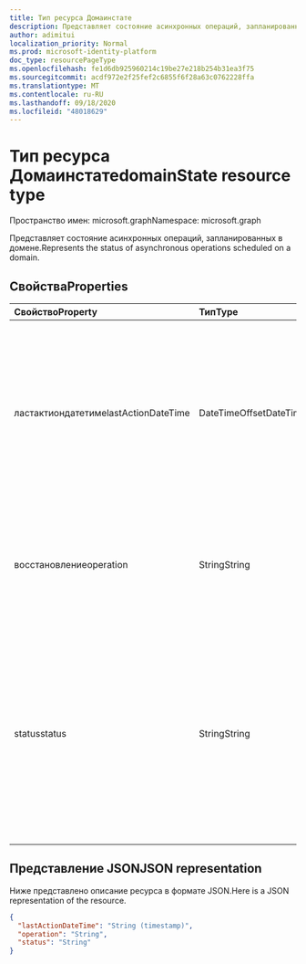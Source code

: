 ```yaml
---
title: Тип ресурса Домаинстате
description: Представляет состояние асинхронных операций, запланированных в домене.
author: adimitui
localization_priority: Normal
ms.prod: microsoft-identity-platform
doc_type: resourcePageType
ms.openlocfilehash: fe1d6db925960214c19be27e218b254b31ea3f75
ms.sourcegitcommit: acdf972e2f25fef2c6855f6f28a63c0762228ffa
ms.translationtype: MT
ms.contentlocale: ru-RU
ms.lasthandoff: 09/18/2020
ms.locfileid: "48018629"
---
```

# <a name="domainstate-resource-type"></a><span data-ttu-id="db1a9-103">Тип ресурса Домаинстате</span><span class="sxs-lookup"><span data-stu-id="db1a9-103">domainState resource type</span></span>

<span data-ttu-id="db1a9-104">Пространство имен: microsoft.graph</span><span class="sxs-lookup"><span data-stu-id="db1a9-104">Namespace: microsoft.graph</span></span>

<span data-ttu-id="db1a9-105">Представляет состояние асинхронных операций, запланированных в домене.</span><span class="sxs-lookup"><span data-stu-id="db1a9-105">Represents the status of asynchronous operations scheduled on a domain.</span></span>

## <a name="properties"></a><span data-ttu-id="db1a9-106">Свойства</span><span class="sxs-lookup"><span data-stu-id="db1a9-106">Properties</span></span>

| <span data-ttu-id="db1a9-107">Свойство</span><span class="sxs-lookup"><span data-stu-id="db1a9-107">Property</span></span>   | <span data-ttu-id="db1a9-108">Тип</span><span class="sxs-lookup"><span data-stu-id="db1a9-108">Type</span></span> | <span data-ttu-id="db1a9-109">Описание</span><span class="sxs-lookup"><span data-stu-id="db1a9-109">Description</span></span> |
|:---------------|:--------|:----------|
| <span data-ttu-id="db1a9-110">ластактиондатетиме</span><span class="sxs-lookup"><span data-stu-id="db1a9-110">lastActionDateTime</span></span> | <span data-ttu-id="db1a9-111">DateTimeOffset</span><span class="sxs-lookup"><span data-stu-id="db1a9-111">DateTimeOffset</span></span> | <span data-ttu-id="db1a9-112">Временная метка времени последнего действия.</span><span class="sxs-lookup"><span data-stu-id="db1a9-112">Timestamp for when the last activity occurred.</span></span> <span data-ttu-id="db1a9-113">Значение обновляется при планировании операции асинхронная задача начинается и после завершения операции.</span><span class="sxs-lookup"><span data-stu-id="db1a9-113">The value is updated when an operation is scheduled, the asynchronous task starts, and when the operation completes.</span></span> |
| <span data-ttu-id="db1a9-114">восстановление</span><span class="sxs-lookup"><span data-stu-id="db1a9-114">operation</span></span> | <span data-ttu-id="db1a9-115">String</span><span class="sxs-lookup"><span data-stu-id="db1a9-115">String</span></span> | <span data-ttu-id="db1a9-116">Тип асинхронной операции.</span><span class="sxs-lookup"><span data-stu-id="db1a9-116">Type of asynchronous operation.</span></span> <span data-ttu-id="db1a9-117">Значения могут быть *форцеделете* или *верификацией*</span><span class="sxs-lookup"><span data-stu-id="db1a9-117">The values can be *ForceDelete* or *Verification*</span></span> |
| <span data-ttu-id="db1a9-118">status</span><span class="sxs-lookup"><span data-stu-id="db1a9-118">status</span></span> | <span data-ttu-id="db1a9-119">String</span><span class="sxs-lookup"><span data-stu-id="db1a9-119">String</span></span> | <span data-ttu-id="db1a9-120">Текущее состояние операции.</span><span class="sxs-lookup"><span data-stu-id="db1a9-120">Current status of the operation.</span></span> <br> <span data-ttu-id="db1a9-121">*Запланированная* операция запланирована, но еще не запущена.</span><span class="sxs-lookup"><span data-stu-id="db1a9-121">*Scheduled* - Operation has been scheduled but has not started.</span></span> <br> <span data-ttu-id="db1a9-122">*Выполнение* — задача запущена и выполняется.</span><span class="sxs-lookup"><span data-stu-id="db1a9-122">*InProgress* - Task has started and is in progress.</span></span> <br> <span data-ttu-id="db1a9-123">*Failed* — не удалось выполнить операцию.</span><span class="sxs-lookup"><span data-stu-id="db1a9-123">*Failed* - Operation has failed.</span></span> |

## <a name="json-representation"></a><span data-ttu-id="db1a9-124">Представление JSON</span><span class="sxs-lookup"><span data-stu-id="db1a9-124">JSON representation</span></span>
<span data-ttu-id="db1a9-125">Ниже представлено описание ресурса в формате JSON.</span><span class="sxs-lookup"><span data-stu-id="db1a9-125">Here is a JSON representation of the resource.</span></span>

<!-- {
  "blockType": "resource",
  "optionalProperties": [

  ],
  "@odata.type": "microsoft.graph.domainState"
}-->

```json
{
  "lastActionDateTime": "String (timestamp)",
  "operation": "String",
  "status": "String"
}

```

<!-- uuid: 8fcb5dbc-d5aa-4681-8e31-b001d5168d79
2015-10-25 14:57:30 UTC -->
<!-- {
  "type": "#page.annotation",
  "description": "domainState resource",
  "keywords": "",
  "section": "documentation",
  "tocPath": ""
}-->


